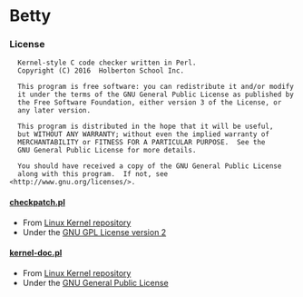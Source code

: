 # Betty

### License
```
  Kernel-style C code checker written in Perl.
  Copyright (C) 2016  Holberton School Inc.
  
  This program is free software: you can redistribute it and/or modify
  it under the terms of the GNU General Public License as published by
  the Free Software Foundation, either version 3 of the License, or
  any later version.
  
  This program is distributed in the hope that it will be useful,
  but WITHOUT ANY WARRANTY; without even the implied warranty of
  MERCHANTABILITY or FITNESS FOR A PARTICULAR PURPOSE.  See the
  GNU General Public License for more details.
  
  You should have received a copy of the GNU General Public License
  along with this program.  If not, see <http://www.gnu.org/licenses/>.
```

#### [checkpatch.pl](https://github.com/holbertonschool/Betty/blob/master/checkpatch.pl)
 * From [Linux Kernel repository](http://git.kernel.org/cgit/linux/kernel/git/torvalds/linux.git/tree/scripts/checkpatch.pl)
 * Under the [GNU GPL License version 2](https://www.gnu.org/licenses/old-licenses/gpl-2.0.en.html)

#### [kernel-doc.pl](https://github.com/holbertonschool/Betty/blob/master/kernel-doc.pl)
 * From [Linux Kernel repository](http://git.kernel.org/cgit/linux/kernel/git/torvalds/linux.git/tree/scripts/kernel-doc)
 * Under the [GNU General Public License](https://www.gnu.org/licenses/gpl.html)

